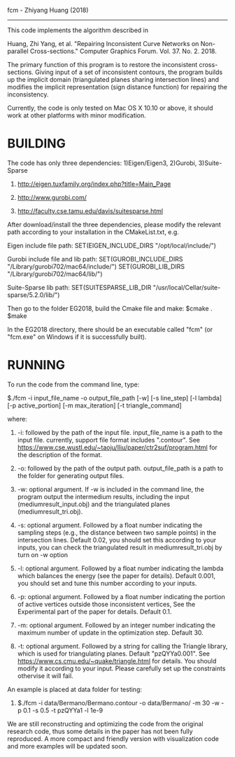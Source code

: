 fcm - Zhiyang Huang (2018)

------------------------------------

This code implements the algorithm described in

Huang, Zhi Yang, et al. "Repairing Inconsistent Curve Networks on Non-parallel Cross-sections." Computer Graphics Forum. Vol. 37. No. 2. 2018.

The primary function of this program is to restore the inconsistent cross-sections. Giving input of a set of inconsistent contours, the program builds up the implicit domain (triangulated planes sharing intersection lines) and modifies the implicit representation (sign distance function) for repairing the inconsistency.

Currently, the code is only tested on Mac OS X 10.10 or above, it should work at other platforms with minor modification.


BUILDING
======================================================================================================


The code has only three dependencies: 1)Eigen/Eigen3,   2)Gurobi,  3)Suite-Sparse

1) http://eigen.tuxfamily.org/index.php?title=Main_Page

2) http://www.gurobi.com/

3) http://faculty.cse.tamu.edu/davis/suitesparse.html

After download/install the three dependencies, please modify the relevant path according to your installation in the CMakeList.txt, e.g.

Eigen include file path:    SET(EIGEN_INCLUDE_DIRS "/opt/local/include/")

Gurobi include file and lib path:
SET(GUROBI_INCLUDE_DIRS "/Library/gurobi702/mac64/include/")
SET(GUROBI_LIB_DIRS "/Library/gurobi702/mac64/lib/")

Suite-Sparse lib path:  SET(SUITESPARSE_LIB_DIR "/usr/local/Cellar/suite-sparse/5.2.0/lib/")

Then go to the folder EG2018, build the Cmake file and make:
$cmake .
$make

In the EG2018 directory, there should be an executable called "fcm" (or "fcm.exe" on Windows if it is successfully built).


RUNNING
======================================================================================================

To run the code from the command line, type:

$./fcm -i input_file_name -o output_file_path [-w] [-s line_step] [-l lambda] [-p active_portion] [-m max_iteration] [-t triangle_command]

where:
1. -i: followed by the path of the input file. input_file_name is a path to the input file. currently, support file format includes ".contour". See https://www.cse.wustl.edu/~taoju/lliu/paper/ctr2suf/program.html for the description of the format.

2. -o: followed by the path of the output path. output_file_path is a path to the folder for generating output files.

3. -w: optional argument. If -w is included in the command line, the program output the intermedium results, including the input (mediumresult_input.obj) and the triangulated planes (mediumresult_tri.obj).

4. -s: optional argument. Followed by a float number indicating the sampling steps (e.g., the distance between two sample points) in the intersection lines. Default 0.02, you should set this according to your inputs, you can check the triangulated result in mediumresult_tri.obj by turn on -w option

5. -l: optional argument. Followed by a float number indicating the lambda which balances the energy (see the paper for details). Default 0.001, you should set and tune this number according to your inputs.

6. -p: optional argument. Followed by a float number indicating the portion of active vertices outside those inconsistent vertices, See the Experimental part of the paper for details. Default 0.1.

7. -m: optional argument. Followed by an integer number indicating the maximum number of update in the optimization step. Default 30.

8. -t: optional argument. Followed by a string for calling the Triangle library, which is used for triangulating planes. Default "pzQYYa0.001". See  https://www.cs.cmu.edu/~quake/triangle.html for details. You should modify it according to your input. Please carefully set up the constraints othervise it will fail.

An example is placed at data folder for testing:
1. $./fcm -i data/Bermano/Bermano.contour -o data/Bermano/ -m 30 -w -p 0.1 -s 0.5 -t pzQYYa1 -l 1e-9


We are still reconstructing and optimizing the code from the original research code, thus some details in the paper has not been fully reproduced. A more compact and friendly version with visualization code and more examples will be updated soon.



